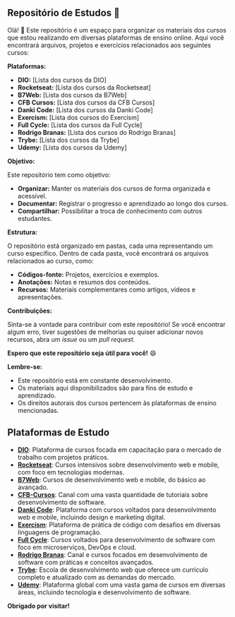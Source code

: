 ## Repositório de Estudos 🚀

Olá! 👋 Este repositório é um espaço para organizar os materiais dos cursos que estou realizando em diversas plataformas de ensino online. Aqui você encontrará arquivos, projetos e exercícios relacionados aos seguintes cursos:

**Plataformas:**

* **DIO:** [Lista dos cursos da DIO]
* **Rocketseat:** [Lista dos cursos da Rocketseat]
* **B7Web:** [Lista dos cursos da B7Web]
* **CFB Cursos:** [Lista dos cursos da CFB Cursos]
* **Danki Code:** [Lista dos cursos da Danki Code]
* **Exercism:** [Lista dos cursos do Exercism]
* **Full Cycle:** [Lista dos cursos da Full Cycle]
* **Rodrigo Branas:** [Lista dos cursos do Rodrigo Branas]
* **Trybe:** [Lista dos cursos da Trybe]
* **Udemy:** [Lista dos cursos da Udemy]

**Objetivo:**

Este repositório tem como objetivo:

* **Organizar:** Manter os materiais dos cursos de forma organizada e acessível.
* **Documentar:** Registrar o progresso e aprendizado ao longo dos cursos.
* **Compartilhar:** Possibilitar a troca de conhecimento com outros estudantes.

**Estrutura:**

O repositório está organizado em pastas, cada uma representando um curso específico. Dentro de cada pasta, você encontrará os arquivos relacionados ao curso, como:

* **Códigos-fonte:** Projetos, exercícios e exemplos.
* **Anotações:** Notas e resumos dos conteúdos.
* **Recursos:** Materiais complementares como artigos, vídeos e apresentações.

**Contribuições:**

Sinta-se à vontade para contribuir com este repositório! Se você encontrar algum erro, tiver sugestões de melhorias ou quiser adicionar novos recursos, abra um *issue* ou um *pull request*.

**Espero que este repositório seja útil para você!** 😄

**Lembre-se:**

* Este repositório está em constante desenvolvimento.
* Os materiais aqui disponibilizados são para fins de estudo e aprendizado.
* Os direitos autorais dos cursos pertencem às plataformas de ensino mencionadas.

## Plataformas de Estudo

- **[DIO](https://www.dio.me/)**: Plataforma de cursos focada em capacitação para o mercado de trabalho com projetos práticos.
- **[Rocketseat](https://www.rocketseat.com.br/)**: Cursos intensivos sobre desenvolvimento web e mobile, com foco em tecnologias modernas.
- **[B7Web](https://b7web.com.br/)**: Cursos de desenvolvimento web e mobile, do básico ao avançado.
- **[CFB-Cursos](https://www.youtube.com/cfbcursos)**: Canal com uma vasta quantidade de tutoriais sobre desenvolvimento de software.
- **[Danki Code](https://dankicode.com/)**: Plataforma com cursos voltados para desenvolvimento web e mobile, incluindo design e marketing digital.
- **[Exercism](https://exercism.io/)**: Plataforma de prática de código com desafios em diversas linguagens de programação.
- **[Full Cycle](https://fullcycle.com.br/)**: Cursos voltados para desenvolvimento de software com foco em microserviços, DevOps e cloud.
- **[Rodrigo Branas](https://www.youtube.com/rodrigobranas)**: Canal e cursos focados em desenvolvimento de software com práticas e conceitos avançados.
- **[Trybe](https://www.betrybe.com/)**: Escola de desenvolvimento web que oferece um currículo completo e atualizado com as demandas do mercado.
- **[Udemy](https://www.udemy.com/)**: Plataforma global com uma vasta gama de cursos em diversas áreas, incluindo tecnologia e desenvolvimento de software.

**Obrigado por visitar!**
